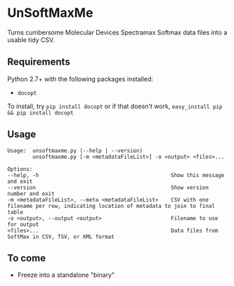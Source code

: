 # UnSoftMaxMe

Turns cumbersome Molecular Devices Spectramax Softmax data files into a usable tidy CSV.

## Requirements
Python 2.7+ with the following packages installed:

* `docopt`

To install, try `pip install docopt` or if that doesn't work, `easy_install pip && pip install docopt`

## Usage

```
Usage:  unsoftmaxme.py (--help | --version)
        unsoftmaxme.py [-m <metadataFileList>] -o <output> <files>...

Options:
--help, -h                                          Show this message and exit
--version                                           Show version number and exit
-m <metadataFileList>, --meta <metadataFileList>    CSV with one filename per row, indicating location of metadata to join to final table
-o <output>, --output <output>                      Filename to use for output
<files>...                                          Data files from SoftMax in CSV, TSV, or XML format
```

## To come

* Freeze into a standalone "binary"
